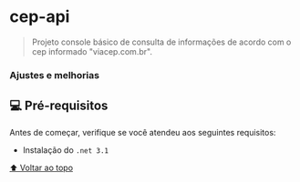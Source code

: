 # cep-api

> Projeto console básico de consulta de informações de acordo com o cep informado "viacep.com.br".
### Ajustes e melhorias

## 💻 Pré-requisitos

Antes de começar, verifique se você atendeu aos seguintes requisitos:

* Instalação do `.net 3.1`

[⬆ Voltar ao topo](#nome-do-projeto)<br>
